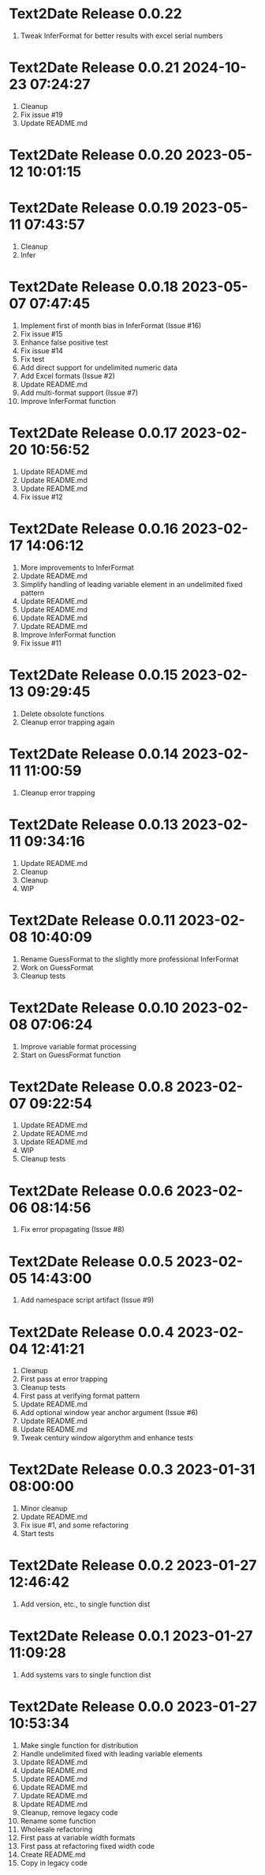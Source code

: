 # Text2Date Release 0.0.22                    
1. Tweak InferFormat for better results with excel serial numbers

# Text2Date Release 0.0.21 2024-10-23 07:24:27
1. Cleanup
2. Fix issue #19
3. Update README.md

# Text2Date Release 0.0.20 2023-05-12 10:01:15

# Text2Date Release 0.0.19 2023-05-11 07:43:57
1. Cleanup
2. Infer

# Text2Date Release 0.0.18 2023-05-07 07:47:45
1. Implement first of month bias in InferFormat (Issue #16)
2. Fix issue #15
3. Enhance false positive test
4. Fix issue #14
5. Fix test
6. Add direct support for undelimited numeric data
7. Add Excel formats (Issue #2)
8. Update README.md
9. Add multi-format support (Issue #7)
10. Improve InferFormat function

# Text2Date Release 0.0.17 2023-02-20 10:56:52
1. Update README.md
2. Update README.md
3. Update README.md
4. Fix issue #12

# Text2Date Release 0.0.16 2023-02-17 14:06:12
1. More improvements to InferFormat
2. Update README.md
3. Simplify handling of leading variable element in an undelimited fixed pattern
4. Update README.md
5. Update README.md
6. Update README.md
7. Update README.md
8. Improve InferFormat function
9. Fix issue #11

# Text2Date Release 0.0.15 2023-02-13 09:29:45
1. Delete obsolote functions
2. Cleanup error trapping again

# Text2Date Release 0.0.14 2023-02-11 11:00:59
1. Cleanup error trapping

# Text2Date Release 0.0.13 2023-02-11 09:34:16
1. Update README.md
2. Cleanup
3. Cleanup
4. WIP

# Text2Date Release 0.0.11 2023-02-08 10:40:09
1. Rename GuessFormat to the slightly more professional InferFormat
2. Work on GuessFormat
3. Cleanup tests

# Text2Date Release 0.0.10 2023-02-08 07:06:24
1. Improve variable format processing
2. Start on GuessFormat function

# Text2Date Release 0.0.8 2023-02-07 09:22:54
1. Update README.md
2. Update README.md
3. Update README.md
4. WIP
5. Cleanup tests

# Text2Date Release 0.0.6 2023-02-06 08:14:56
1. Fix error propagating (Issue #8)

# Text2Date Release 0.0.5 2023-02-05 14:43:00
1. Add namespace script artifact (Issue #9)

# Text2Date Release 0.0.4 2023-02-04 12:41:21
1. Cleanup
2. First pass at error trapping
3. Cleanup tests
4. First pass at verifying format pattern
5. Update README.md
6. Add optional window year anchor argument (Issue #6)
7. Update README.md
8. Update README.md
9. Tweak century window algorythm and enhance tests

# Text2Date Release 0.0.3 2023-01-31 08:00:00
1. Minor cleanup
2. Update README.md
3. Fix isue #1, and some refactoring
4. Start tests

# Text2Date Release 0.0.2 2023-01-27 12:46:42
1. Add version, etc., to single function dist

# Text2Date Release 0.0.1 2023-01-27 11:09:28
1. Add systems vars to single function dist

# Text2Date Release 0.0.0 2023-01-27 10:53:34
1. Make single function for distribution
2. Handle undelimited fixed with leading variable elements
3. Update README.md
4. Update README.md
5. Update README.md
6. Update README.md
7. Update README.md
8. Update README.md
9. Cleanup, remove legacy code
10. Rename some function
11. Wholesale refactoring
12. First pass at variable width formats
13. First pass at refactoring fixed width code
14. Create README.md
15. Copy in legacy code
